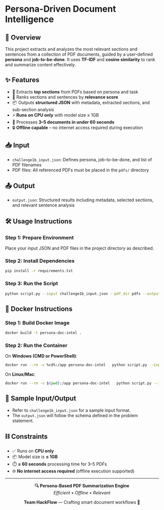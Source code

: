 
# Persona-Driven Document Intelligence

## 🧠 Overview
This project extracts and analyzes the most relevant sections and sentences from a collection of PDF documents, guided by a user-defined **persona** and **job-to-be-done**. It uses **TF-IDF** and **cosine similarity** to rank and summarize content effectively.

## ✨ Features
- 📄 Extracts **top sections** from PDFs based on persona and task
- 🧮 Ranks sections and sentences by **relevance score**
- 📦 Outputs **structured JSON** with metadata, extracted sections, and sub-section analysis
- ⚡ **Runs on CPU only** with model size ≤ 1GB
- 🚀 Processes **3–5 documents in under 60 seconds**
- 🔒 **Offline capable** – no internet access required during execution

## 📥 Input
- `challenge1b_input.json`: Defines persona, job-to-be-done, and list of PDF filenames
- PDF files: All referenced PDFs must be placed in the `pdfs/` directory

## 📤 Output
- `output.json`: Structured results including metadata, selected sections, and relevant sentence analysis

## 🛠️ Usage Instructions

### Step 1: Prepare Environment
Place your input JSON and PDF files in the project directory as described.

### Step 2: Install Dependencies
```bash
pip install -r requirements.txt
```

### Step 3: Run the Script
```bash
python script.py --input challenge1b_input.json --pdf_dir pdfs --output output.json
```

## 🐳 Docker Instructions

### Step 1: Build Docker Image
```bash
docker build -t persona-doc-intel .
```

### Step 2: Run the Container
On **Windows (CMD or PowerShell)**:
```bash
docker run --rm -v %cd%:/app persona-doc-intel   python script.py --input challenge1b_input.json --pdf_dir pdfs --output output.json
```

On **Linux/Mac**:
```bash
docker run --rm -v $(pwd):/app persona-doc-intel   python script.py --input challenge1b_input.json --pdf_dir pdfs --output output.json
```

## 🧪 Sample Input/Output
- Refer to `challenge1b_input.json` for a sample input format.
- The `output.json` will follow the schema defined in the problem statement.

## ⛓️ Constraints
- ✅ Runs on **CPU only**
- 📦 Model size is **≤ 1GB**
- ⏱️ **≤ 60 seconds** processing time for 3–5 PDFs
- 🌐 **No internet access required** (offline execution supported)

---

<div align="center">

**🔍 Persona-Based PDF Summarization Engine**  
*Efficient • Offline • Relevant*

**Team HackFlow** — Crafting smart document workflows 🚀

</div>
